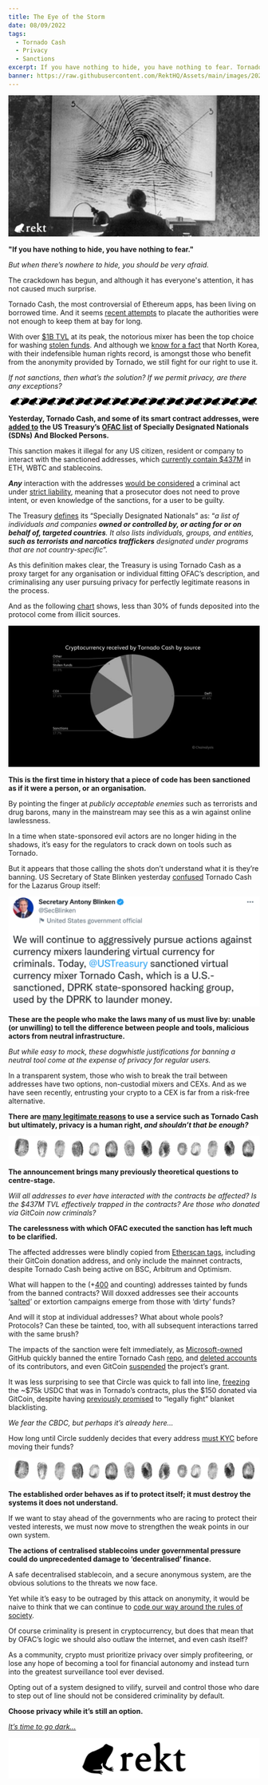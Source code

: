 ```yaml
---
title: The Eye of the Storm
date: 08/09/2022
tags:
  - Tornado Cash
  - Privacy
  - Sanctions
excerpt: If you have nothing to hide, you have nothing to fear. Tornado Cash has been living on borrowed time, and now the crackdown has begun. Choose privacy while it’s still an option. It’s time to go dark...
banner: https://raw.githubusercontent.com/RektHQ/Assets/main/images/2022/08/tornado-header.png
---
```

![](https://raw.githubusercontent.com/RektHQ/Assets/main/images/2022/08/tornado-header.png)

**"If you have nothing to hide, you have nothing to fear."**

_But when there’s nowhere to hide, you should be very afraid._

The crackdown has begun, and although it has everyone's attention, it has not caused much surprise.

Tornado Cash, the most controversial of Ethereum apps, has been living on borrowed time. And it seems [recent attempts](https://twitter.com/TornadoCash/status/1514904975037669386) to placate the authorities were not enough to keep them at bay for long.

With over [$1B TVL](https://defillama.com/protocol/tornado-cash) at its peak, the notorious mixer has been the top choice for washing [stolen funds](https://rekt.news/leaderboard/). And although we [know for a fact](https://www.elliptic.co/blog/540-million-stolen-from-the-ronin-defi-bridge) that North Korea, with their indefensible human rights record, is amongst those who benefit from the anonymity provided by Tornado, we still fight for our right to use it.  
  
_If not sanctions, then what’s the solution? If we permit privacy, are there any exceptions?_

![](https://raw.githubusercontent.com/RektHQ/Assets/main/images/2021/03/rekt-linebreak.png)

**Yesterday, Tornado Cash, and some of its smart contract addresses, were [added to](https://home.treasury.gov/policy-issues/financial-sanctions/recent-actions/20220808) the US Treasury’s [OFAC list](https://www.treasury.gov/ofac/downloads/sdnlist.pdf) of Specially Designated Nationals (SDNs) And Blocked Persons.**

This sanction makes it illegal for any US citizen, resident or company to interact with the sanctioned addresses, which [currently contain $437M](https://twitter.com/BowTiedIguana/status/1556683136280408064) in ETH, WBTC and stablecoins.

_**Any**_ interaction with the addresses [would be considered](https://youtu.be/XpTrCA3tEKM?t=172) a criminal act under [strict liability](https://en.wikipedia.org/wiki/Strict_liability), meaning that a prosecutor does not need to prove intent, or even knowledge of the sanctions, for a user to be guilty.

The Treasury [defines](https://home.treasury.gov/policy-issues/financial-sanctions/specially-designated-nationals-and-blocked-persons-list-sdn-human-readable-lists) its “Specially Designated Nationals” as: “_a list of individuals and companies **owned or controlled by, or acting for or on behalf of, targeted countries**. It also lists individuals, groups, and entities, **such as terrorists and narcotics traffickers** designated under programs that are not country-specific_”.

As this definition makes clear, the Treasury is using Tornado Cash as a proxy target for any organisation or individual fitting OFAC’s description, and criminalising any user pursuing privacy for perfectly legitimate reasons in the process.

And as the following [chart](https://blog.chainalysis.com/reports/tornado-cash-ofac-designation-sanctions/) shows, less than 30% of funds deposited into the protocol come from illicit sources.

![](https://raw.githubusercontent.com/RektHQ/Assets/main/images/2022/08/tornado-pie.png)

**This is the first time in history that a piece of code has been sanctioned as if it were a person, or an organisation.**

By pointing the finger at _publicly acceptable enemies_ such as terrorists and drug barons, many in the mainstream may see this as a win against online lawlessness.

In a time when state-sponsored evil actors are no longer hiding in the shadows, it’s easy for the regulators to crack down on tools such as Tornado.

But it appears that those calling the shots don’t understand what it is they’re banning. US Secretary of State Blinken yesterday [confused](https://twitter.com/LefterisJP/status/1556679380272877568) Tornado Cash for the Lazarus Group itself:

![](https://raw.githubusercontent.com/RektHQ/Assets/main/images/2022/08/tornado-tweet.png)

**These are the people who make the laws many of us must live by: unable (or unwilling) to tell the difference between people and tools, malicious actors from neutral infrastructure.**

_But while easy to mock, these dogwhistle justifications for banning a neutral tool come at the expense of privacy for regular users._

In a transparent system, those who wish to break the trail between addresses have two options, non-custodial mixers and CEXs. And as we have seen recently, entrusting your crypto to a CEX is far from a risk-free alternative.

**There are [many legitimate reasons](https://twitter.com/RezaJafery/status/1556751888896258049) to use a service such as Tornado Cash but ultimately, privacy is a human right, _and shouldn’t that be enough?_**

![](https://raw.githubusercontent.com/RektHQ/Assets/main/images/2022/08/tornado-linebreak.png)

**The announcement brings many previously theoretical questions to centre-stage.**

_Will all addresses to ever have interacted with the contracts be affected? Is the $437M TVL effectively trapped in the contracts? Are those who donated via GitCoin now criminals?_

**The carelessness with which OFAC executed the sanction has left much to be clarified.**

The affected addresses were blindly copied from [Etherscan tags](https://etherscan.io/accounts/label/tornado-cash), including their GitCoin donation address, and only include the mainnet contracts, despite Tornado Cash being active on BSC, Arbitrum and Optimism.

What will happen to the (+[400](https://dune.com/lewi/salted-eth) and counting) addresses tainted by funds from the banned contracts? Will doxxed addresses see their accounts ‘[salted](https://etherscan.io/address/0x12d66f87a04a9e220743712ce6d9bb1b5616b8fc#internaltx)’ or extortion campaigns emerge from those with ‘dirty’ funds?

And will it stop at individual addresses? What about whole pools? Protocols? Can these be tainted, too, with all subsequent interactions tarred with the same brush?

The impacts of the sanction were felt immediately, as [Microsoft-owned](https://techcrunch.com/2018/06/04/microsoft-has-acquired-github-for-7-5b-in-microsoft-stock/) GitHub quickly banned the entire Tornado Cash [repo](https://github.com/tornadocash), and [deleted accounts](https://twitter.com/semenov_roman_/status/1556717890308653059) of its contributors, and even GitCoin [suspended](https://twitter.com/gitcoin/status/1556710551803281410) the project’s grant.

It was less surprising to see that Circle was quick to fall into line, [freezing](https://twitter.com/bantg/status/1556712790894706688) the ~$75k USDC that was in Tornado’s contracts, plus the $150 donated via GitCoin, despite having [previously promised](https://twitter.com/jerallaire/status/1542525419118657537) to “legally fight” blanket blacklisting.

_We fear the CBDC, but perhaps it’s already here…_

How long until Circle suddenly decides that every address [must KYC](https://twitter.com/ChrisBlec/status/1556772400347455488) before moving their funds?

![](https://raw.githubusercontent.com/RektHQ/Assets/main/images/2022/08/tornado-linebreak.png)

**The established order behaves as if to protect itself; it must destroy the systems it does not understand.**

If we want to stay ahead of the governments who are racing to protect their vested interests, we must now move to strengthen the weak points in our own system.

**The actions of centralised stablecoins under governmental pressure could do unprecedented damage to ‘decentralised’ finance.**

A safe decentralised stablecoin, and a secure anonymous system, are the obvious solutions to the threats we now face.

Yet while it’s easy to be outraged by this attack on anonymity, it would be naive to think that we can continue to [code our way around the rules of society](https://twitter.com/davidgerard/status/1556740122934116354).

Of course criminality is present in cryptocurrency, but does that mean that by OFAC’s logic we should also outlaw the internet, and even cash itself?

As a community, crypto must prioritize privacy over simply profiteering, or lose any hope of becoming a tool for financial autonomy and instead turn into the greatest surveillance tool ever devised.

Opting out of a system designed to vilify, surveil and control those who dare to step out of line should not be considered criminality by default.

**Choose privacy while it’s still an option.**

_[It’s time to go dark...](https://twitter.com/RektHQ/status/1555584960081321984)_

![](https://raw.githubusercontent.com/RektHQ/Assets/main/images/2021/08/rekt-outline-conc.png)
